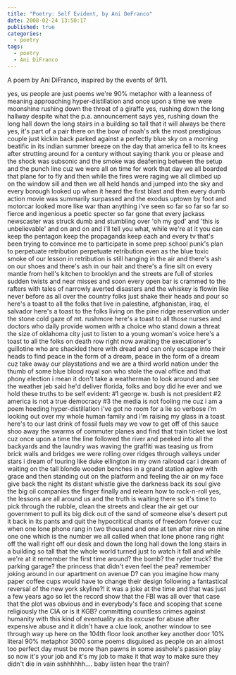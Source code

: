 ```yaml
---
title: "Poetry: Self Evident, by Ani DeFranco"
date: 2008-02-24 13:50:17
published: true
categories:
  - poetry
tags:
  - poetry
  - Ani DiFranco
---
```

A poem by Ani DiFranco, inspired by the events of 9/11.

<span class="verse">
yes,
us people are just poems
we're 90% metaphor
with a leanness of meaning
approaching hyper-distillation
and once upon a time
we were moonshine
rushing down the throat of a giraffe
yes, rushing down the long hallway
despite what the p.a. announcement says
yes, rushing down the long hall
down the long stairs
in a building so tall
that it will always be there
yes, it's part of a pair
there on the bow of noah's ark
the most prestigious couple
just kickin back parked
against a perfectly blue sky
on a morning beatific
in its indian summer breeze
on the day that america
fell to its knees
after strutting around for a century
without saying thank you
or please
</span>

<span class="verse">
and the shock was subsonic
and the smoke was deafening
between the setup and the punch line
cuz we were all on time for work that day
we all boarded that plane for to fly
and then while the fires were raging
we all climbed up on the window sill
and then we all held hands
and jumped into the sky
</span>

<span class="verse">
and every borough looked up when it heard the first blast
and then every dumb action movie was summarily surpassed
and the exodus uptown by foot and motorcar
looked more like war than anything i've seen so far
so far
so far
so fierce and ingenious
a poetic specter so far gone
that every jackass newscaster was struck dumb and stumbling
over 'oh my god' and 'this is unbelievable' and on and on
and i'll tell you what, while we're at it
you can keep the pentagon
keep the propaganda
keep each and every tv
that's been trying to convince me
to participate
in some prep school punk's plan to perpetuate retribution
perpetuate retribution
even as the blue toxic smoke of our lesson in retribution
is still hanging in the air
and there's ash on our shoes
and there's ash in our hair
and there's a fine silt on every mantle
from hell's kitchen to brooklyn
and the streets are full of stories
sudden twists and near misses
and soon every open bar is crammed to the rafters
with tales of narrowly averted disasters
and the whiskey is flowin
like never before
as all over the country
folks just shake their heads
and pour
</span>


<span class="verse">
so here's a toast to all the folks that live in palestine, afghanistan,
iraq, el salvador
</span>

<span class="verse">
here's a toast to the folks living on the pine ridge reservation
under the stone cold gaze of mt. rushmore
</span>

<span class="verse">
here's a toast to all those nurses and doctors
who daily provide women with a choice
who stand down a threat the size of oklahoma city
just to listen to a young woman's voice
</span>

<span class="verse">
here's a toast to all the folks on death row right now
awaiting the executioner's guillotine
who are shackled there with dread and can only escape into their heads
to find peace in the form of a dream, peace in the form of a dream
</span>

<span class="verse">
cuz take away our playstations
and we are a third world nation
under the thumb of some blue blood royal son
who stole the oval office and that phony election
i mean
it don't take a weatherman
to look around and see the weather
jeb said he'd deliver florida, folks
and boy did he ever
</span>

<span class="verse">
and we hold these truths to be self evident:
#1 george w. bush is not president
#2 america is not a true democracy
#3 the media is not fooling me
cuz i am a poem heeding hyper-distillation
i've got no room for a lie so verbose
i'm looking out over my whole human family
and i'm raising my glass in a toast
</span>

<span class="verse">
here's to our last drink of fossil fuels
may we vow to get off of this sauce
shoo away the swarms of commuter planes
and find that train ticket we lost
cuz once upon a time the line followed the river
and peeked into all the backyards
and the laundry was waving
the graffiti was teasing us
from brick walls and bridges
we were rolling over ridges
through valleys
under stars
i dream of touring like duke ellington
in my own railroad car
i dream of waiting on the tall blonde wooden benches
in a grand station aglow with grace
and then standing out on the platform
and feeling the air on my face
</span>


<span class="verse">
give back the night its distant whistle
give the darkness back its soul
give the big oil companies the finger finally
and relearn how to rock-n-roll
yes, the lessons are all around us and the truth is waiting there
so it's time to pick through the rubble, clean the streets
and clear the air
get our government to pull its big dick out of the sand
of someone else's desert
put it back in its pants
and quit the hypocritical chants of
freedom forever
</span>

<span class="verse">
cuz when one lone phone rang
in two thousand and one
at ten after nine
on nine one one
which is the number we all called
when that lone phone rang right off the wall
right off our desk and down the long hall
down the long stairs
in a building so tall
that the whole world turned
just to watch it fall
</span>

<span class="verse">
and while we're at it
remember the first time around?
the bomb?
the ryder truck?
the parking garage?
the princess that didn't even feel the pea?
remember joking around in our apartment on avenue D?
</span>

<span class="verse">
can you imagine how many paper coffee cups would have to change their design
following a fantastical reversal of the new york skyline?!
</span>


<span class="verse">
it was a joke
at the time
and that was just a few years ago
so let the record show
that the FBI was all over that case
that the plot was obvious and in everybody's face
and scoping that scene
religiously
the CIA
or is it KGB?
committing countless crimes against humanity
with this kind of eventuality
as its excuse
for abuse after expensive abuse
and it didn't have a clue
look, another window to see through
way up here
on the 104th floor
look
another key
another door
10% literal
90% metaphor
3000 some poems disguised as people
on an almost too perfect day
must be more than pawns
in some asshole's passion play
so now it's your job
and it's my job
to make it that way
to make sure they didn't die in vain
sshhhhhh....
baby listen
hear the train?
</span>
